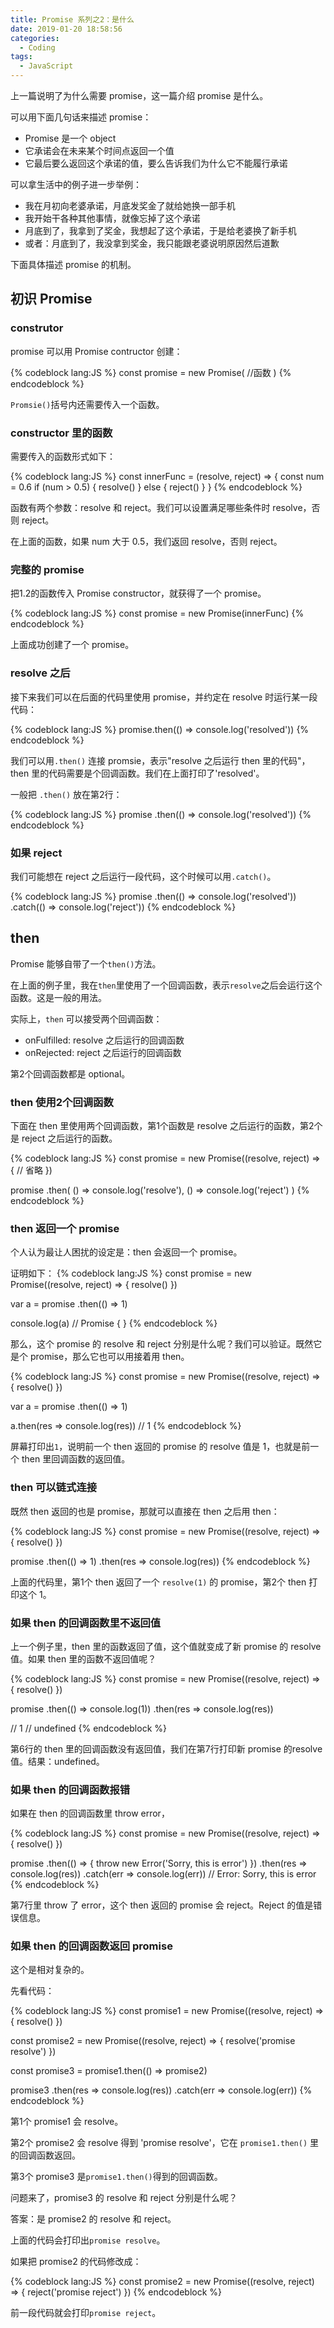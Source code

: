```yaml
---
title: Promise 系列之2：是什么
date: 2019-01-20 18:58:56
categories:
  - Coding
tags:
  - JavaScript
---
```



上一篇说明了为什么需要 promise，这一篇介绍 promise 是什么。

可以用下面几句话来描述 promise：
- Promise 是一个 object
- 它承诺会在未来某个时间点返回一个值
- 它最后要么返回这个承诺的值，要么告诉我们为什么它不能履行承诺

可以拿生活中的例子进一步举例：

- 我在月初向老婆承诺，月底发奖金了就给她换一部手机
- 我开始干各种其他事情，就像忘掉了这个承诺
- 月底到了，我拿到了奖金，我想起了这个承诺，于是给老婆换了新手机
- 或者：月底到了，我没拿到奖金，我只能跟老婆说明原因然后道歉

下面具体描述 promise 的机制。

<!-- more -->

## 初识 Promise 

### construtor
promise 可以用 Promise contructor 创建：

{% codeblock lang:JS %}
const promise = new Promise( //函数 )
{% endcodeblock %}

`Promsie()`括号内还需要传入一个函数。

### constructor 里的函数

需要传入的函数形式如下：

{% codeblock lang:JS %}
const innerFunc = (resolve, reject) => {
  const num = 0.6
  if (num > 0.5) {
    resolve()
  } else {
    reject()
  }
}
{% endcodeblock %}

函数有两个参数：resolve 和 reject。我们可以设置满足哪些条件时 resolve，否则 reject。

在上面的函数，如果 num 大于 0.5，我们返回 resolve，否则 reject。

### 完整的 promise

把1.2的函数传入 Promise constructor，就获得了一个 promise。

{% codeblock lang:JS %}
const promise = new Promise(innerFunc)
{% endcodeblock %}

上面成功创建了一个 promise。

### resolve 之后

接下来我们可以在后面的代码里使用 promise，并约定在 resolve 时运行某一段代码：

{% codeblock lang:JS %}
promise.then(() => console.log('resolved'))
{% endcodeblock %}

我们可以用`.then()` 连接 promsie，表示"resolve 之后运行 then 里的代码"，then 里的代码需要是个回调函数。我们在上面打印了'resolved'。

一般把 `.then()` 放在第2行：

{% codeblock lang:JS %}
promise
  .then(() => console.log('resolved'))
{% endcodeblock %}

### 如果 reject

我们可能想在 reject 之后运行一段代码，这个时候可以用`.catch()`。

{% codeblock lang:JS %}
promise
  .then(() => console.log('resolved'))
  .catch(() => console.log('reject'))
{% endcodeblock %}


## then

Promise 能够自带了一个`then()`方法。

在上面的例子里，我在`then`里使用了一个回调函数，表示`resolve`之后会运行这个函数。这是一般的用法。

实际上，`then` 可以接受两个回调函数：
- onFulfilled: resolve 之后运行的回调函数
- onRejected: reject 之后运行的回调函数

第2个回调函数都是 optional。

### then 使用2个回调函数

下面在 then 里使用两个回调函数，第1个函数是 resolve 之后运行的函数，第2个是 reject 之后运行的函数。

{% codeblock lang:JS %}
const promise = new Promise((resolve, reject) => {
  // 省略
})

promise
  .then(
    () => console.log('resolve'),
    () => console.log('reject')
  )
{% endcodeblock %}

### then 返回一个 promise

个人认为最让人困扰的设定是：then 会返回一个 promise。

证明如下：
{% codeblock lang:JS %}
const promise = new Promise((resolve, reject) => {
  resolve()
})

var a = promise
  .then(() => 1)

console.log(a) // Promise { <pending> }
{% endcodeblock %}

那么，这个 promise 的 resolve 和 reject 分别是什么呢？我们可以验证。既然它是个 promise，那么它也可以用接着用 then。

{% codeblock lang:JS %}
const promise = new Promise((resolve, reject) => {
  resolve()
})

var a = promise
  .then(() => 1)

a.then(res => console.log(res)) // 1
{% endcodeblock %}

屏幕打印出`1`，说明前一个 then 返回的 promise 的 resolve 值是 1，也就是前一个 then 里回调函数的返回值。

### then 可以链式连接

既然 then 返回的也是 promise，那就可以直接在 then 之后用 then：

{% codeblock lang:JS %}
const promise = new Promise((resolve, reject) => {
  resolve()
})

promise
  .then(() => 1)
  .then(res => console.log(res))
{% endcodeblock %}

上面的代码里，第1个 then 返回了一个 `resolve(1)` 的 promise，第2个 then 打印这个 1。

### 如果 then 的回调函数里不返回值

上一个例子里，then 里的函数返回了值，这个值就变成了新 promise 的 resolve 值。如果 then 里的函数不返回值呢？

{% codeblock lang:JS %}
const promise = new Promise((resolve, reject) => {
  resolve()
})

promise
  .then(() => console.log(1))
  .then(res => console.log(res))

// 1
// undefined
{% endcodeblock %}

第6行的 then 里的回调函数没有返回值，我们在第7行打印新 promise 的resolve 值。结果：undefined。

### 如果 then 的回调函数报错

如果在 then 的回调函数里 throw error，

{% codeblock lang:JS %}
const promise = new Promise((resolve, reject) => {
  resolve()
})

promise
  .then(() => {
    throw new Error('Sorry, this is error')
  })
  .then(res => console.log(res))
  .catch(err => console.log(err))
// Error: Sorry, this is error
{% endcodeblock %}

第7行里 throw 了 error，这个 then 返回的 promise 会 reject。Reject 的值是错误信息。

### 如果 then 的回调函数返回 promise

这个是相对复杂的。

先看代码：

{% codeblock lang:JS %}
const promise1 = new Promise((resolve, reject) => {
  resolve()
})

const promise2 = new Promise((resolve, reject) => {
  resolve('promise resolve')
})

const promise3 = promise1.then(() => promise2)

promise3
  .then(res => console.log(res))
  .catch(err => console.log(err))
{% endcodeblock %}

第1个 promise1 会 resolve。

第2个 promise2 会 resolve 得到 'promise resolve'，它在 `promise1.then()` 里的回调函数返回。

第3个 promise3 是`promise1.then()`得到的回调函数。

问题来了，promise3 的 resolve 和 reject 分别是什么呢？

答案：是 promise2 的 resolve 和 reject。

上面的代码会打印出`promise resolve`。

如果把 promise2 的代码修改成：

{% codeblock lang:JS %}
const promise2 = new Promise((resolve, reject) => {
  reject('promise reject')
})
{% endcodeblock %}

前一段代码就会打印`promise reject`。
